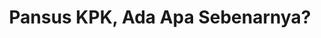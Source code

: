 ---
layout:   certificate
title:    "Pansus KPK, Ada Apa Sebenarnya?"
slug:     seminar-pansuskpk
category: seminar
issuer:   "BEM Universitas Indonesia"
---